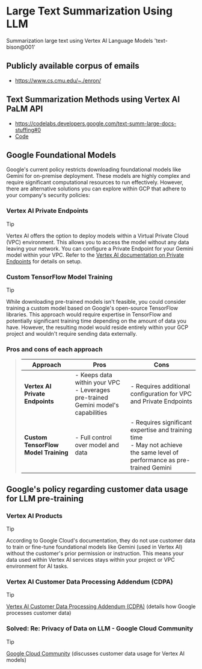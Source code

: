 # Large Text Summarization Using LLM
Summarization large text using Vertex AI Language Models 'text-bison@001'

## Publicly available corpus of emails
* https://www.cs.cmu.edu/~./enron/

## Text Summarization Methods using Vertex AI PaLM API
* https://codelabs.developers.google.com/text-summ-large-docs-stuffing#0
* [Code](https://github.com/GoogleCloudPlatform/generative-ai/blob/main/language/use-cases/document-summarization/summarization_large_documents.ipynb)

## Google Foundational Models
Google's current policy restricts downloading foundational models like Gemini for on-premise deployment. These models are highly complex and require significant computational resources to run effectively.  However, there are alternative solutions you can explore within GCP that adhere to your company's security policies:

### Vertex AI Private Endpoints
> [!TIP]
> Vertex AI offers the option to deploy models within a Virtual Private Cloud (VPC) environment. This allows you to access the model without any data leaving your network. You can configure a Private Endpoint for your Gemini model within your VPC. Refer to the [Vertex AI documentation on Private Endpoints](https://cloud.google.com/vertex-ai/docs/predictions/using-private-endpoints) for details on setup.

### Custom TensorFlow Model Training 
> [!TIP]
> While downloading pre-trained models isn't feasible, you could consider training a custom model based on Google's open-source TensorFlow libraries. This approach would require expertise in TensorFlow and potentially significant training time depending on the amount of data you have. However, the resulting model would reside entirely within your GCP project and wouldn't require sending data externally.
 
### Pros and cons of each approach
>
>| Approach                         | Pros                                           | Cons                                                                                   |
>|----------------------------------|------------------------------------------------|----------------------------------------------------------------------------------------|
>| **Vertex AI Private Endpoints**    | - Keeps data within your VPC<br>- Leverages pre-trained Gemini model's capabilities | - Requires additional configuration for VPC and Private Endpoints                      |
>| **Custom TensorFlow Model Training** | - Full control over model and data             | - Requires significant expertise and training time<br>- May not achieve the same level of performance as pre-trained Gemini |


## Google's policy regarding customer data usage for LLM pre-training 

### Vertex AI Products
> [!TIP]
> According to Google Cloud's documentation, they do not use customer data to train or fine-tune foundational models like Gemini (used in Vertex AI) without the customer's prior permission or instruction. This means your data used within Vertex AI services stays within your project or VPC environment for AI tasks.

### Vertex AI Customer Data Processing Addendum (CDPA)
> [!TIP]
> [Vertex AI Customer Data Processing Addendum (CDPA)](https://cloud.google.com/terms/data-processing-addendum) (details how Google processes customer data)
 
### Solved: Re: Privacy of Data on LLM - Google Cloud Community
> [!TIP]
> [Google Cloud Community](https://www.googlecloudcommunity.com/gc/AI-ML/Privacy-of-Data-on-LLM/m-p/645360) (discusses customer data usage for Vertex AI models)
 
